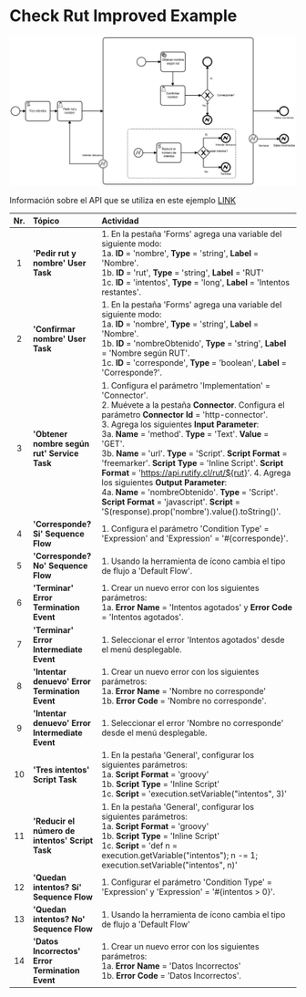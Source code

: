 # Check Rut Improved Example

![BPMN Diagram](process.png)

Información sobre el API que se utiliza en este ejemplo [LINK](https://rutify.cl/api)

|   Nr. | Tópico                                          | Actividad                                                                                                                                                                                                                                                                                                                                                                                                                                                                                                                                                                                                                               |
| :---: | :---                                            | :---                                                                                                                                                                                                                                                                                                                                                                                                                                                                                                                                                                                                                                    |
|     1 | **'Pedir rut y nombre' User Task**              | 1. En la pestaña 'Forms' agrega una variable del siguiente modo:<br>1a. **ID** = 'nombre', **Type** = 'string', **Label** = 'Nombre'. <br>1b. **ID** = 'rut', **Type** = 'string', **Label** = 'RUT'<br>1c. **ID** = 'intentos', **Type** = 'long', **Label** = 'Intentos restantes'.                                                                                                                                                                                                                                                                                                                                                                                                                                   |
|     2 | **'Confirmar nombre' User Task**                | 1. En la pestaña 'Forms' agrega una variable del siguiente modo:<br>1a. **ID** = 'nombre', **Type** = 'string', **Label** = 'Nombre'. <br>1b. **ID** = 'nombreObtenido', **Type** = 'string', **Label** = 'Nombre según RUT'. <br>1c. **ID** = 'corresponde', **Type** = 'boolean', **Label** = 'Corresponde?'.                                                                                                                                                                                                                                                                                                                         |
|     3 | **'Obtener nombre según rut' Service Task**     | 1. Configura el parámetro 'Implementation' = 'Connector'. <br> 2. Muévete a la pestaña **Connector**. Configura el parámetro **Connector Id** = 'http-connector'.<br> 3. Agrega los siguientes **Input Parameter**:<br> 3a. **Name** = 'method'. **Type** = 'Text'. **Value** = 'GET'. <br> 3b. **Name** = 'url'. **Type** = 'Script'. **Script Format** = 'freemarker'. **Script Type** = 'Inline Script'. **Script Format** = 'https://api.rutify.cl/rut/${rut}'. 4. Agrega los siguientes **Output Parameter**:<br> 4a. **Name** = 'nombreObtenido'. **Type** = 'Script'. **Script Format** = 'javascript'. **Script** = 'S(response).prop('nombre').value().toString()'. |
|     4 | **'Corresponde? Si' Sequence Flow**             | 1. Configura el parámetro 'Condition Type' = 'Expression' and 'Expression' = '#{corresponde}'.                                                                                                                                                                                                                                                                                                                                                                                                                                                                                                                                          |
|     5 | **'Corresponde? No' Sequence Flow**             | 1. Usando la herramienta de ícono cambia el tipo de flujo a 'Default Flow'.                                                                                                                                                                                                                                                                                                                                                                                                                                                                                                                                                             |
|     6 | **'Terminar' Error Termination Event**          | 1. Crear un nuevo error con los siguientes parámetros: <br> 1a. **Error Name** = 'Intentos agotados' y **Error Code** = 'Intentos agotados'.                                                                                                                                                                                                                                                                                                                                                                                                                                                                                            |
|     7 | **'Terminar' Error Intermediate Event**         | 1. Seleccionar el error 'Intentos agotados' desde el menú desplegable.                                                                                                                                                                                                                                                                                                                                                                                                                                                                                                                                                                  |
|     8 | **'Intentar denuevo' Error Termination Event**  | 1. Crear un nuevo error con los siguientes parámetros: <br> 1a. **Error Name** = 'Nombre no corresponde' <br> 1b. **Error Code** = 'Nombre no corresponde'.                                                                                                                                                                                                                                                                                                                                                                                                                                                                             |
|     9 | **'Intentar denuevo' Error Intermediate Event** | 1. Seleccionar el error 'Nombre no corresponde' desde el menú desplegable.                                                                                                                                                                                                                                                                                                                                                                                                                                                                                                                                                              |
|    10 | **'Tres intentos' Script Task**                 | 1. En la pestaña 'General', configurar los siguientes parámetros: <br> 1a. **Script Format** = 'groovy' <br> 1b. **Script Type** = 'Inline Script' <br> 1c. **Script** = 'execution.setVariable("intentos", 3)'                                                                                                                                                                                                                                                                                                                                                                                                                         |
|    11 | **'Reducir el número de intentos' Script Task** | 1. En la pestaña 'General', configurar los siguientes parámetros: <br> 1a. **Script Format** = 'groovy' <br> 1b. **Script Type** = 'Inline Script' <br> 1c. **Script** = 'def n = execution.getVariable("intentos"); n -= 1; execution.setVariable("intentos", n)'                                                                                                                                                                                                                                                                                                                                                                      |
|    12 | **'Quedan intentos? Sí' Sequence Flow**         | 1. Configurar el parámetro 'Condition Type' = 'Expression' y 'Expression' = '#{intentos > 0}'.                                                                                                                                                                                                                                                                                                                                                                                                                                                                                                                                          |
|    13 | **'Quedan intentos? No' Sequence Flow**         | 1. Usando la herramienta de ícono cambia el tipo de flujo a 'Default Flow'                                                                                                                                                                                                                                                                                                                                                                                                                                                                                                                                                              |
|     14 | **'Datos Incorrectos' Error Termination Event** | 1. Crear un nuevo error con los siguientes parámetros: <br> 1a. **Error Name** = 'Datos Incorrectos' <br> 1b. **Error Code** = 'Datos Incorrectos'.                                                                                                                                                                                                                                                                                                                                                                                                                                           |
